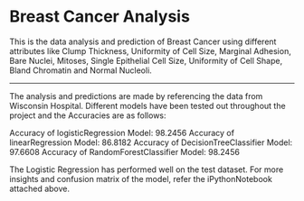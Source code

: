 # Breast Cancer Analysis

This is the data analysis and prediction of Breast Cancer using different attributes like Clump Thickness, Uniformity of Cell Size, Marginal Adhesion, Bare Nuclei, Mitoses, Single Epithelial Cell Size, Uniformity of Cell Shape, Bland Chromatin and Normal Nucleoli.

---

The analysis and predictions are made by referencing the data from Wisconsin Hospital. Different models have been tested out throughout the project and the Accuracies are as follows:

Accuracy of logisticRegression Model:  98.2456
Accuracy of linearRegression Model:  86.8182
Accuracy of DecisionTreeClassifier Model:  97.6608
Accuracy of RandomForestClassifier Model:  98.2456

The Logistic Regression has performed well on the test dataset. For more insights and confusion matrix of the model, refer the iPythonNotebook attached above.